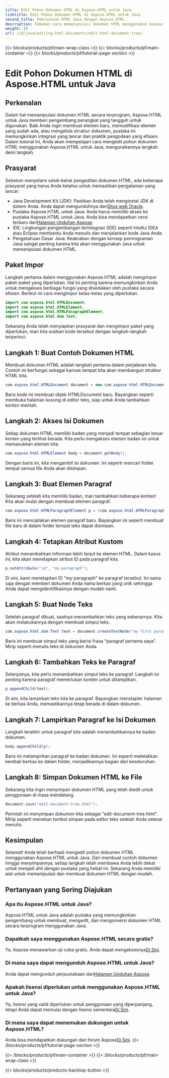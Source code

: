 ```yaml
---
title: Edit Pohon Dokumen HTML di Aspose.HTML untuk Java
linktitle: Edit Pohon Dokumen HTML di Aspose.HTML untuk Java
second_title: Pemrosesan HTML Java dengan Aspose.HTML
description: Temukan cara memanipulasi dokumen HTML menggunakan Aspose.HTML untuk Java. Panduan langkah demi langkah untuk manajemen konten yang efisien.
weight: 10
url: /id/java/editing-html-documents/edit-html-document-tree/
---
```


{{< blocks/products/pf/main-wrap-class >}}
{{< blocks/products/pf/main-container >}}
{{< blocks/products/pf/tutorial-page-section >}}

# Edit Pohon Dokumen HTML di Aspose.HTML untuk Java

## Perkenalan
Dalam hal memanipulasi dokumen HTML secara terprogram, Aspose.HTML untuk Java memberi pengembang perangkat yang tangguh untuk digunakan. Baik Anda ingin membuat elemen baru, memodifikasi elemen yang sudah ada, atau mengelola struktur dokumen, pustaka ini memungkinkan integrasi yang lancar dan praktik pengodean yang efisien. Dalam tutorial ini, Anda akan mempelajari cara mengedit pohon dokumen HTML menggunakan Aspose.HTML untuk Java, menguraikannya langkah demi langkah.
## Prasyarat
Sebelum menyelami seluk-beluk pengeditan dokumen HTML, ada beberapa prasyarat yang harus Anda ketahui untuk memastikan pengalaman yang lancar:
-  Java Development Kit (JDK): Pastikan Anda telah menginstal JDK di sistem Anda. Anda dapat mengunduhnya dari[Situs web Oracle](https://www.oracle.com/java/technologies/javase-jdk11-downloads.html).
-  Pustaka Aspose.HTML untuk Java: Anda harus memiliki akses ke pustaka Aspose.HTML untuk Java. Anda bisa mendapatkan versi terbaru dari[Halaman Unduhan Aspose](https://releases.aspose.com/html/java/).
- IDE: Lingkungan pengembangan terintegrasi (IDE) seperti IntelliJ IDEA atau Eclipse membantu Anda menulis dan menjalankan kode Java Anda.
- Pengetahuan Dasar Java: Keakraban dengan konsep pemrograman Java sangat penting karena kita akan menggunakan Java untuk memanipulasi dokumen HTML.
## Paket Impor
Langkah pertama dalam menggunakan Aspose.HTML adalah mengimpor paket-paket yang diperlukan. Hal ini penting karena memungkinkan Anda untuk mengakses berbagai fungsi yang disediakan oleh pustaka secara efisien. Berikut ini cara mengimpor kelas-kelas yang diperlukan:
```java
import com.aspose.html.HTMLDocument;
import com.aspose.html.HTMLElement;
import com.aspose.html.HTMLParagraphElement;
import com.aspose.html.dom.Text;
```
Sekarang Anda telah menyiapkan prasyarat dan mengimpor paket yang diperlukan, mari kita uraikan kode tersebut dengan langkah-langkah terperinci.
## Langkah 1: Buat Contoh Dokumen HTML
Membuat dokumen HTML adalah langkah pertama dalam perjalanan kita. Contoh ini berfungsi sebagai kanvas tempat kita akan membangun struktur HTML kita. 
```java
com.aspose.html.HTMLDocument document = new com.aspose.html.HTMLDocument();
```
Baris kode ini membuat objek HTMLDocument baru. Bayangkan seperti membuka halaman kosong di editor teks, siap untuk Anda tambahkan konten mentah.
## Langkah 2: Akses Isi Dokumen
Setiap dokumen HTML memiliki badan yang menjadi tempat sebagian besar konten yang terlihat berada. Kita perlu mengakses elemen badan ini untuk memasukkan elemen kita.
```java
com.aspose.html.HTMLElement body = document.getBody();
```
Dengan baris ini, kita mengambil isi dokumen. Ini seperti mencari folder tempat semua file Anda akan disimpan.
## Langkah 3: Buat Elemen Paragraf
Sekarang setelah kita memiliki badan, mari tambahkan beberapa konten! Kita akan mulai dengan membuat elemen paragraf.
```java
com.aspose.html.HTMLParagraphElement p = (com.aspose.html.HTMLParagraphElement) document.createElement("p");
```
Baris ini menciptakan elemen paragraf baru. Bayangkan ini seperti membuat file baru di dalam folder tempat teks dapat disimpan.
## Langkah 4: Tetapkan Atribut Kustom
Atribut menambahkan informasi lebih lanjut ke elemen HTML. Dalam kasus ini, kita akan menetapkan atribut ID pada paragraf kita.
```java
p.setAttribute("id", "my-paragraph");
```
Di sini, kami menetapkan ID "my-paragraph" ke paragraf tersebut. Ini sama saja dengan memberi dokumen Anda nama berkas yang unik sehingga Anda dapat mengidentifikasinya dengan mudah nanti.
## Langkah 5: Buat Node Teks
Setelah paragraf dibuat, saatnya menambahkan teks yang sebenarnya. Kita akan melakukannya dengan membuat simpul teks.
```java
com.aspose.html.dom.Text text = document.createTextNode("my first paragraph");
```
Baris ini membuat simpul teks yang berisi frasa “paragraf pertama saya”. Mirip seperti menulis teks di dokumen Anda.
## Langkah 6: Tambahkan Teks ke Paragraf
Selanjutnya, kita perlu menambahkan simpul teks ke paragraf. Langkah ini penting karena paragraf memerlukan konten untuk ditampilkan.
```java
p.appendChild(text);
```
Di sini, kita lampirkan teks kita ke paragraf. Bayangkan menstapler halaman ke berkas Anda, memastikannya tetap berada di dalam dokumen.
## Langkah 7: Lampirkan Paragraf ke Isi Dokumen
Langkah terakhir untuk paragraf kita adalah menambahkannya ke badan dokumen. 
```java
body.appendChild(p);
```
Baris ini melampirkan paragraf ke badan dokumen. Ini seperti meletakkan kembali berkas ke dalam folder, menjadikannya bagian dari keseluruhan.
## Langkah 8: Simpan Dokumen HTML ke File
Sekarang kita ingin menyimpan dokumen HTML yang telah diedit untuk penggunaan di masa mendatang. 
```java
document.save("edit-document-tree.html");
```
Perintah ini menyimpan dokumen kita sebagai "edit-document-tree.html". Mirip seperti menekan tombol simpan pada editor teks setelah Anda selesai menulis.
## Kesimpulan
Selamat! Anda telah berhasil mengedit pohon dokumen HTML menggunakan Aspose.HTML untuk Java. Dari membuat contoh dokumen hingga menyimpannya, setiap langkah telah membawa Anda lebih dekat untuk menjadi ahli dengan pustaka yang hebat ini. Sekarang Anda memiliki alat untuk memanipulasi dan membuat dokumen HTML dengan mudah.

## Pertanyaan yang Sering Diajukan
### Apa itu Aspose.HTML untuk Java?
Aspose.HTML untuk Java adalah pustaka yang memungkinkan pengembang untuk membuat, mengedit, dan mengonversi dokumen HTML secara terprogram menggunakan Java.
### Dapatkah saya menggunakan Aspose.HTML secara gratis?
 Ya, Aspose menawarkan uji coba gratis. Anda dapat mengaksesnya[Di Sini](https://releases.aspose.com/).
### Di mana saya dapat mengunduh Aspose.HTML untuk Java?
 Anda dapat mengunduh perpustakaan dari[Halaman Unduhan Aspose](https://releases.aspose.com/html/java/).
### Apakah lisensi diperlukan untuk menggunakan Aspose.HTML untuk Java?
 Ya, lisensi yang valid diperlukan untuk penggunaan yang diperpanjang, tetapi Anda dapat memulai dengan lisensi sementara[Di Sini](https://purchase.aspose.com/temporary-license/).
### Di mana saya dapat menemukan dukungan untuk Aspose.HTML?
 Anda bisa mendapatkan dukungan dari forum Aspose[Di Sini](https://forum.aspose.com/c/html/29).
{{< /blocks/products/pf/tutorial-page-section >}}

{{< /blocks/products/pf/main-container >}}
{{< /blocks/products/pf/main-wrap-class >}}

{{< blocks/products/products-backtop-button >}}
